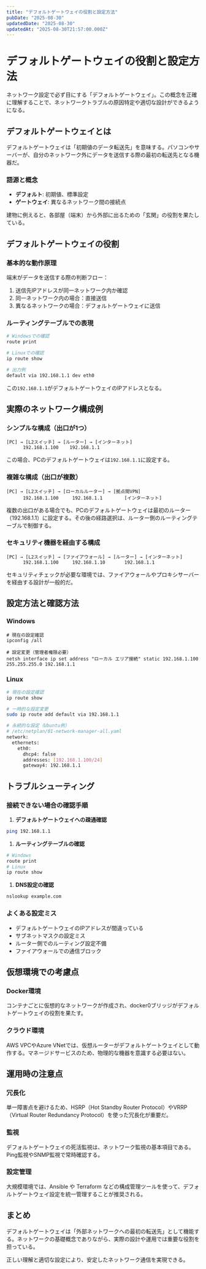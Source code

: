 ```yaml
---
title: "デフォルトゲートウェイの役割と設定方法"
pubDate: "2025-08-30"
updatedDate: "2025-08-30"
updatedAt: "2025-08-30T21:57:00.000Z"
---
```

# デフォルトゲートウェイの役割と設定方法

ネットワーク設定で必ず目にする「デフォルトゲートウェイ」。この概念を正確に理解することで、ネットワークトラブルの原因特定や適切な設計ができるようになる。

## デフォルトゲートウェイとは

デフォルトゲートウェイは「初期値のデータ転送先」を意味する。パソコンやサーバーが、自分のネットワーク外にデータを送信する際の最初の転送先となる機器だ。

### 語源と概念

- **デフォルト**: 初期値、標準設定
- **ゲートウェイ**: 異なるネットワーク間の接続点

建物に例えると、各部屋（端末）から外部に出るための「玄関」の役割を果たしている。

## デフォルトゲートウェイの役割

### 基本的な動作原理

端末がデータを送信する際の判断フロー：

1. 送信先IPアドレスが同一ネットワーク内か確認
2. 同一ネットワーク内の場合：直接送信
3. 異なるネットワークの場合：デフォルトゲートウェイに送信

### ルーティングテーブルでの表現

```bash
# Windowsでの確認
route print

# Linuxでの確認
ip route show

# 出力例
default via 192.168.1.1 dev eth0
```

この`192.168.1.1`がデフォルトゲートウェイのIPアドレスとなる。

## 実際のネットワーク構成例

### シンプルな構成（出口が1つ）

```plain text
[PC] → [L2スイッチ] → [ルーター] → [インターネット]
      192.168.1.100    192.168.1.1
```

この場合、PCのデフォルトゲートウェイは`192.168.1.1`に設定する。

### 複雑な構成（出口が複数）

```plain text
[PC] → [L2スイッチ] → [ローカルルーター] → [拠点間VPN]
      192.168.1.100     192.168.1.1        [インターネット]
```

複数の出口がある場合でも、PCのデフォルトゲートウェイは最初のルーター（192.168.1.1）に設定する。その後の経路選択は、ルーター側のルーティングテーブルで制御する。

### セキュリティ機器を経由する構成

```plain text
[PC] → [L2スイッチ] → [ファイアウォール] → [ルーター] → [インターネット]
      192.168.1.100     192.168.1.10       192.168.1.1
```

セキュリティチェックが必要な環境では、ファイアウォールやプロキシサーバーを経由する設計が一般的だ。

## 設定方法と確認方法

### Windows

```shell
# 現在の設定確認
ipconfig /all

# 設定変更（管理者権限必要）
netsh interface ip set address "ローカル エリア接続" static 192.168.1.100 255.255.255.0 192.168.1.1
```

### Linux

```bash
# 現在の設定確認
ip route show

# 一時的な設定変更
sudo ip route add default via 192.168.1.1

# 永続的な設定（Ubuntu例）
# /etc/netplan/01-network-manager-all.yaml
network:
  ethernets:
    eth0:
      dhcp4: false
      addresses: [192.168.1.100/24]
      gateway4: 192.168.1.1
```

## トラブルシューティング

### 接続できない場合の確認手順

1. **デフォルトゲートウェイへの疎通確認**

```bash
ping 192.168.1.1
```

1. **ルーティングテーブルの確認**

```bash
# Windows
route print
# Linux
ip route show
```

1. **DNS設定の確認**

```bash
nslookup example.com
```

### よくある設定ミス

- デフォルトゲートウェイのIPアドレスが間違っている
- サブネットマスクの設定ミス
- ルーター側でのルーティング設定不備
- ファイアウォールでの通信ブロック

## 仮想環境での考慮点

### Docker環境

コンテナごとに仮想的なネットワークが作成され、docker0ブリッジがデフォルトゲートウェイの役割を果たす。

### クラウド環境

AWS VPCやAzure VNetでは、仮想ルーターがデフォルトゲートウェイとして動作する。マネージドサービスのため、物理的な機器を意識する必要はない。

## 運用時の注意点

### 冗長化

単一障害点を避けるため、HSRP（Hot Standby Router Protocol）やVRRP（Virtual Router Redundancy Protocol）を使った冗長化が重要だ。

### 監視

デフォルトゲートウェイの死活監視は、ネットワーク監視の基本項目である。Ping監視やSNMP監視で常時確認する。

### 設定管理

大規模環境では、Ansible や Terraform などの構成管理ツールを使って、デフォルトゲートウェイ設定を統一管理することが推奨される。

## まとめ

デフォルトゲートウェイは「外部ネットワークへの最初の転送先」として機能する。ネットワークの基礎概念でありながら、実際の設計や運用では重要な役割を担っている。

正しい理解と適切な設定により、安定したネットワーク通信を実現できる。